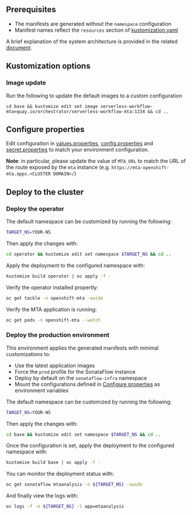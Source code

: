 ## Prerequisites
* The manifests are generated without the `namespace` configuration
* Manifest names reflect the `resources` section of [kustomization.yaml](./base/kustomization.yaml)

A brief explanation of the system architecture is provided in the related [document](./mta.md).

## Kustomization options
### Image update
Run the following to update the default images to a custom configuration
```
cd base && kustomize edit set image serverless-workflow-mta=quay.io/orchestrator/serverless-workflow-mta:1234 && cd ..
```

## Configure properties
Edit configuration in [values.properties](./base/values.properties), [config.properties](./base/config.properties) and 
[secret.properties](./base/secret.properties) to match your environment configuration.

**Note**: in particular, please update the value of `MTA_URL` to match the URL of the route exposed by
the `mta` instance (e.g. `https://mta-openshift-mta.apps.<CLUSTER DOMAIN>/`)

## Deploy to the cluster
### Deploy the operator
The default namespace can be customized by running the following:
```bash
TARGET_NS=YOUR-NS
```
Then apply the changes with:
```bash
cd operator && kustomize edit set namespace $TARGET_NS && cd ..
```

Apply the deployment to the configured namespace with:
```bash
kustomize build operator | oc apply -f -
```
Verify the operator installed propertly:
```bash
oc get tackle -n openshift-mta -owide
```

Verify the MTA application is running:
```bash
oc get pods -n openshift-mta --watch
```

### Deploy the production environment
This environment applies the generated manifests with minimal customizations to:
* Use the latest application images
* Force the `prod` profile for the SonataFlow instance
* Deploy by default on the `sonataflow-infra` namespace
* Mount the configurations defined in [Configure properties](#configure-properties) as environment variables

The default namespace can be customized by running the following:
```bash
TARGET_NS=YOUR-NS
```
Then apply the changes with:
```bash
cd base && kustomize edit set namespace $TARGET_NS && cd ..
```

Once the configuration is set, apply the deployment to the configured namespace with:
```bash
kustomize build base | oc apply -f -
```

You can monitor the deployment status with:
```bash
oc get sonataflow mtaanalysis -n ${TARGET_NS} -owide
```

And finally view the logs with:
```bash
oc logs -f -n ${TARGET_NS} -l app=mtaanalysis
```
